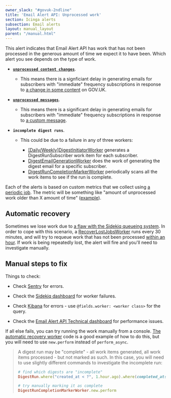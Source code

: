 ```yaml
---
owner_slack: "#govuk-2ndline"
title: 'Email Alert API: Unprocessed work'
section: Icinga alerts
subsection: Email alerts
layout: manual_layout
parent: "/manual.html"
---
```


This alert indicates that Email Alert API has work that has not been processed in the generous amount of time we expect it to have been. Which alert you see depends on the type of work.

* **[`unprocessed content changes`](https://github.com/alphagov/email-alert-api/blob/master/app/workers/process_content_change_worker.rb)**.

  * This means there is a signficiant delay in generating emails for subscribers with "immediate" frequency subscriptions in response to [a change in some content] on GOV.UK.

* **[`unprocessed messages`](https://github.com/alphagov/email-alert-api/blob/master/app/workers/process_message_worker.rb)**.

  * This means there is a significant delay in generating emails for subscribers with "immediate" frequency subscriptions in response to [a custom message].

* **`incomplete digest runs`**.

  * This could be due to a failure in any of three workers:

    * [\[Daily/Weekly\]DigestInitiatorWorker](https://github.com/alphagov/email-alert-api/blob/a656389b1abdd46226ca37c1682c318f1c2eafee/app/workers/daily_digest_initiator_worker.rb) generates a DigestRunSubscriber work item for each subscriber.
    * [DigestEmailGenerationWorker](https://github.com/alphagov/email-alert-api/blob/a656389b1abdd46226ca37c1682c318f1c2eafee/app/workers/digest_email_generation_worker.rb) does the work of generating the digest email for a specific subscriber.
    * [DigestRunCompletionMarkerWorker](https://github.com/alphagov/email-alert-api/blob/a656389b1abdd46226ca37c1682c318f1c2eafee/app/workers/digest_run_completion_marker_worker.rb) periodically scans all the work items to see if the run is complete.

Each of the alerts is based on custom metrics that we collect using [a periodic job](https://github.com/alphagov/email-alert-api/blob/a656389b1abdd46226ca37c1682c318f1c2eafee/app/workers/metrics_collection_worker.rb). The metric will be something like "amount of unprocessed work older than X amount of time" ([example](https://github.com/alphagov/email-alert-api/blob/a656389b1abdd46226ca37c1682c318f1c2eafee/app/workers/metrics_collection_worker/content_change_exporter.rb#L16)).

## Automatic recovery

Sometimes we lose work due to [a flaw with the Sidekiq queueing system](https://github.com/mperham/sidekiq/wiki/Problems-and-Troubleshooting#my-sidekiq-process-is-crashing-what-do-i-do). In order to cope with this scenario, a [RecoverLostJobsWorker] runs every 30 minutes, and will try to requeue work that has not been processed [within an hour](https://github.com/alphagov/email-alert-api/blob/2f3931ac1ca25fe8c79b2405af98d1de55e1d47b/app/workers/recover_lost_jobs_worker/unprocessed_check.rb#L13). If work is being repeatedly lost, the alert will fire and you'll need to investigate manually.

## Manual steps to fix

Things to check:

* Check [Sentry] for errors.

* Check the [Sidekiq dashboard] for worker failures.

* Check [Kibana] for errors - use ```@fields.worker: <worker class>``` for the query.

* Check the [Email Alert API Technical dashboard] for performance issues.

If all else fails, you can try running the work manually from a console. [The automatic recovery worker](https://github.com/alphagov/email-alert-api/blob/2f3931ac1ca25fe8c79b2405af98d1de55e1d47b/app/workers/recover_lost_jobs_worker/unprocessed_check.rb#L13) code is a good example of how to do this, but you will need to use `new.perform` instead of `perform_async`.

> A digest run may be "complete" - all work items generated, all work items processed - but not marked as such. In this case, you will need to use slightly different commands to investigate the incomplete run:
>
> ```ruby
> # find which digests are "incomplete"
> DigestRun.where("created_at < ?", 1.hour.ago).where(completed_at: nil)
>
> # try manually marking it as complete
> DigestRunCompletionMarkerWorker.new.perform
> ```

[Sentry]: https://sentry.io/organizations/govuk/issues/?project=202220&statsPeriod=6h
[a custom message]: https://github.com/alphagov/email-alert-api/blob/master/docs/api.md#post-messages
[a change in some content]: https://github.com/alphagov/email-alert-api/blob/master/docs/api.md#post-content-changes
[Kibana]: https://kibana.logit.io/s/2dd89c13-a0ed-4743-9440-825e2e52329e/app/kibana#/discover?_g=(refreshInterval:(display:Off,pause:!f,value:0),time:(from:now-1h,mode:quick,to:now))&_a=(columns:!('@message',host),index:'*-*',interval:auto,query:(query_string:(query:'@type:%20sidekiq%20AND%20application:%20email-alert-api%20AND%20@fields.worker:%20ProcessContentChangeWorker')),sort:!('@timestamp',desc))
[RecoverLostJobsWorker]: https://github.com/alphagov/email-alert-api/blob/master/app/workers/recover_lost_jobs_worker.rb
[Sidekiq dashboard]: https://grafana.production.govuk.digital/dashboard/file/sidekiq.json?refresh=1m&orgId=1&var-Application=email-alert-api&var-Queues=All&from=now-3h&to=now
[Email Alert API Technical dashboard]: https://grafana.production.govuk.digital/dashboard/file/email_alert_api_technical.json?refresh=1m&orgId=1
